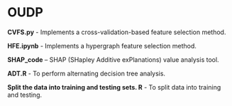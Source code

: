 # OUDP
**CVFS.py** - Implements a cross-validation-based feature selection method.

**HFE.ipynb** - Implements a hypergraph feature selection method.

**SHAP_code** – SHAP (SHapley Additive exPlanations) value analysis tool.

**ADT.R** - To perform alternating decision tree analysis.

**Split the data into training and testing sets. R** - To split data into training and testing.
